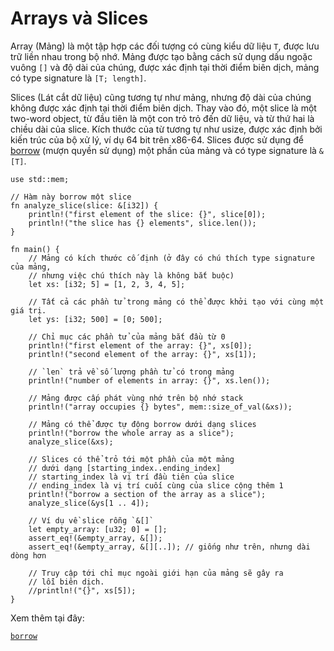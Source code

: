 # Arrays và Slices

Array (Mảng) là một tập hợp các đối tượng có cùng kiểu dữ liệu `T`, được lưu trữ liền nhau 
trong bộ nhớ. Mảng được tạo bằng cách sử dụng dấu ngoặc vuông `[]` và độ dài của chúng, 
được xác định tại thời điểm biên dịch, mảng có type signature là `[T; length]`.

Slices (Lát cắt dữ liệu) cũng tương tự như mảng, nhưng độ dài của chúng không được xác định 
tại thời điểm biên dịch. Thay vào đó, một slice là một two-word object, từ đầu tiên là một con trỏ trỏ đến dữ liệu,
và từ thứ hai là chiều dài của slice. Kích thước của từ tương tự như usize, được xác định bởi kiến trúc của bộ 
xử lý, ví dụ 64 bit trên x86-64. Slices được sử dụng để [borrow][borrow_ownership] (mượn quyền sử dụng) một phần của mảng và có type signature là `&[T]`.

```rust,editable,ignore,mdbook-runnable
use std::mem;

// Hàm này borrow một slice
fn analyze_slice(slice: &[i32]) {
    println!("first element of the slice: {}", slice[0]);
    println!("the slice has {} elements", slice.len());
}

fn main() {
    // Mảng có kích thước cố định (ở đây có chú thích type signature của mảng, 
    // nhưng việc chú thích này là không bắt buộc)
    let xs: [i32; 5] = [1, 2, 3, 4, 5];

    // Tất cả các phần tử trong mảng có thể được khởi tạo với cùng một giá trị.
    let ys: [i32; 500] = [0; 500];

    // Chỉ mục các phần tử của mảng bắt đầu từ 0
    println!("first element of the array: {}", xs[0]);
    println!("second element of the array: {}", xs[1]);

    // `len` trả về số lượng phần tử có trong mảng
    println!("number of elements in array: {}", xs.len());

    // Mảng được cấp phát vùng nhớ trên bộ nhớ stack
    println!("array occupies {} bytes", mem::size_of_val(&xs));

    // Mảng có thể được tự động borrow dưới dạng slices
    println!("borrow the whole array as a slice");
    analyze_slice(&xs);

    // Slices có thể trỏ tới một phần của một mảng
    // dưới dạng [starting_index..ending_index]
    // starting_index là vị trí đầu tiên của slice
    // ending_index là vị trí cuối cùng của slice cộng thêm 1
    println!("borrow a section of the array as a slice");
    analyze_slice(&ys[1 .. 4]);

    // Ví dụ về slice rỗng `&[]`
    let empty_array: [u32; 0] = [];
    assert_eq!(&empty_array, &[]);
    assert_eq!(&empty_array, &[][..]); // giống như trên, nhưng dài dòng hơn

    // Truy cập tới chỉ mục ngoài giới hạn của mảng sẽ gây ra 
    // lỗi biên dịch.
    //println!("{}", xs[5]);
}
```
Xem thêm tại đây:

[`borrow`][borrow_ownership]

[borrow_ownership]: ../scope/borrow.md
